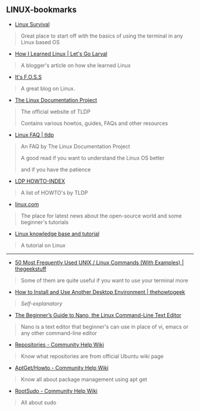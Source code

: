 ## LINUX-bookmarks

* [Linux Survival](http://linuxsurvival.com/)
> Great place to start off with the basics of using the terminal in any Linux based OS
* [How I Learned Linux | Let's Go Larval](https://letsgolarval.wordpress.com/2015/06/23/how-i-learned-linux/)
> A blogger's article on how she learned Linux
* [It's F.O.S.S](https://itsfoss.com/about/)
> A great blog on Linux.
* [The Linux Documentation Project](http://www.tldp.org/)
> The official website of TLDP
>
> Contains various howtos, guides, FAQs and other resources
* [Linux FAQ | tldp](http://www.tldp.org/FAQ/Linux-FAQ/index.html)
> An FAQ by The Linux Documentation Project
>
> A good read if you want to understand the Linux OS better
>
> and if you have the patience
* [LDP HOWTO-INDEX](http://www.tldp.org/HOWTO/HOWTO-INDEX/index.html)
> A list of HOWTO's by TLDP
* [linux.com](https://www.linux.com/)
> The place for latest news about the open-source world and some beginner's tutorials
* [Linux knowledge base and tutorial](http://www.linux-tutorial.info/)
> A tutorial on Linux
_______________________________________________________________________________________________________________________________

* [50 Most Frequently Used UNIX / Linux Commands (With Examples) | thegeekstuff](http://www.thegeekstuff.com/2010/11/50-linux-commands/)
> Some of them are quite useful if you want to use your terminal more
* [How to Install and Use Another Desktop Environment | thehowtogeek](https://www.howtogeek.com/193129/how-to-install-and-use-another-desktop-environment-on-linux/)
> *Self-explanatory*
* [The Beginner’s Guide to Nano, the Linux Command-Line Text Editor](https://www.howtogeek.com/howto/42980/the-beginners-guide-to-nano-the-linux-command-line-text-editor/)
> Nano is a text editor that beginner's can use in place of vi, emacs or any other command-line editor
* [Repositories - Community Help Wiki](https://help.ubuntu.com/community/Repositories#A_Quick.2C_Tongue-in-cheek_Description_of_the_Ubuntu_Repositories)
> Know what repositories are from official Ubuntu wiki page
* [AptGet/Howto - Community Help Wiki](https://help.ubuntu.com/community/AptGet/Howto)
> Know all about package management using apt get
* [RootSudo - Community Help Wiki](https://help.ubuntu.com/community/AptGet/Howto)
> All about sudo

